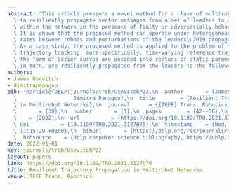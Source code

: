 ```yaml
---
abstract: "This article presents a novel method for a class of multirobot networks\
  \ to resiliently propagate vector messages from a set of leaders to all followers\
  \ within the network in the presence of faulty or adversarially behaving robots.\
  \ It is shown that the proposed method can operate under heterogeneous communication\
  \ rates between robots and perturbations of the leaders\u2019 propagated information.\
  \ As a case study, the proposed method is applied to the problem of time-varying\
  \ trajectory tracking; more specifically, time-varying reference trajectories in\
  \ the form of Bezier curves are encoded into vectors of static parameters, which,\
  \ in turn, are resiliently propagated from the leaders to the followers."
authors:
- James Usevitch
- dimitrapanagou
bib: "@article{DBLP:journals/trob/UsevitchP22,\n  author       = {James Usevitch and\n\
  \                  Dimitra Panagou},\n  title        = {Resilient Trajectory Propagation\
  \ in Multirobot Networks},\n  journal      = {{IEEE} Trans. Robotics},\n  volume\
  \       = {38},\n  number       = {1},\n  pages        = {42--56},\n  year     \
  \    = {2022},\n  url          = {https://doi.org/10.1109/TRO.2021.3127076},\n \
  \ doi          = {10.1109/TRO.2021.3127076},\n  timestamp    = {Wed, 23 Feb 2022\
  \ 11:15:29 +0100},\n  biburl       = {https://dblp.org/rec/journals/trob/UsevitchP22.bib},\n\
  \  bibsource    = {dblp computer science bibliography, https://dblp.org}\n}"
date: 2022-01-01
key: journals/trob/UsevitchP22
layout: papers
link: https://doi.org/10.1109/TRO.2021.3127076
title: Resilient Trajectory Propagation in Multirobot Networks.
venue: IEEE Trans. Robotics
---
```


